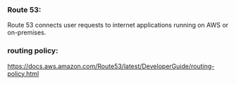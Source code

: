 ### Route 53:

Route 53 connects user requests to internet applications running on AWS or on-premises.

### routing policy:

https://docs.aws.amazon.com/Route53/latest/DeveloperGuide/routing-policy.html
